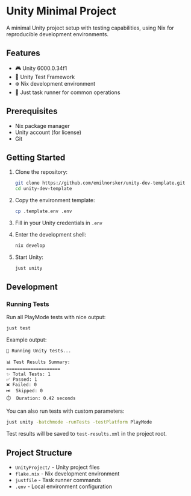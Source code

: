 # Unity Minimal Project

A minimal Unity project setup with testing capabilities, using Nix for reproducible development environments.

## Features

- 🎮 Unity 6000.0.34f1
- 🧪 Unity Test Framework
- ❄️ Nix development environment
- 🔧 Just task runner for common operations

## Prerequisites

- Nix package manager
- Unity account (for license)
- Git

## Getting Started

1. Clone the repository:
   ```bash
   git clone https://github.com/emilnorsker/unity-dev-template.git
   cd unity-dev-template
   ```

2. Copy the environment template:
   ```bash
   cp .template.env .env
   ```

3. Fill in your Unity credentials in `.env`

4. Enter the development shell:
   ```bash
   nix develop
   ```

5. Start Unity:
   ```bash
   just unity
   ```

## Development

### Running Tests

Run all PlayMode tests with nice output:
```bash
just test
```

Example output:
```
🧪 Running Unity tests...

📊 Test Results Summary:
====================
✨ Total Tests: 1
✅ Passed: 1
❌ Failed: 0
⏭️  Skipped: 0
⏱️  Duration: 0.42 seconds
```

You can also run tests with custom parameters:
```bash
just unity -batchmode -runTests -testPlatform PlayMode
```

Test results will be saved to `test-results.xml` in the project root.

## Project Structure

- `UnityProject/` - Unity project files
- `flake.nix` - Nix development environment
- `justfile` - Task runner commands
- `.env` - Local environment configuration 